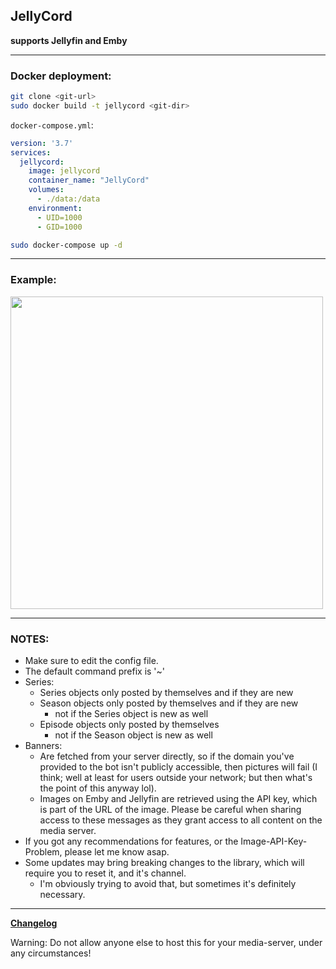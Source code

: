 ## JellyCord

**supports Jellyfin and Emby**

___

### Docker deployment:

```sh
git clone <git-url>
sudo docker build -t jellycord <git-dir>
```

`docker-compose.yml`:
```yml
version: '3.7'
services:
  jellycord:
    image: jellycord
    container_name: "JellyCord"
    volumes:
      - ./data:/data
    environment:
      - UID=1000
      - GID=1000
```

```sh
sudo docker-compose up -d
```

___

### Example:

<img src="https://i.imgur.com/L62RIoV.png" height="500"/>

___
### NOTES:

* Make sure to edit the config file.
* The default command prefix is '~'
* Series:
  * Series objects only posted by themselves and if they are new
  * Season objects only posted by themselves and if they are new
    * not if the Series object is new as well
  * Episode objects only posted by themselves
    * not if the Season object is new as well
* Banners:
  * Are fetched from your server directly, so if the domain you've provided to the bot isn't publicly accessible, then pictures will fail (I think; well at least for users outside your network; but then what's the point of this anyway lol).
  * Images on Emby and Jellyfin are retrieved using the API key, which is part of the URL of the image. Please be careful when sharing access to these messages as they grant access to all content on the media server.
* If you got any recommendations for features, or the Image-API-Key-Problem, please let me know asap.
* Some updates may bring breaking changes to the library, which will require you to reset it, and it's channel.
  * I'm obviously trying to avoid that, but sometimes it's definitely necessary.
___

[**Changelog**](https://github.com/Vernoxvernax/JellyCord/blob/main/Changelog.md)

Warning:
Do not allow anyone else to host this for your media-server, under any circumstances!
